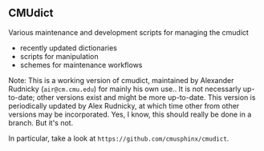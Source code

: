 ## CMUdict
Various maintenance and development scripts for managing the cmudict
* recently updated dictionaries
* scripts for manipulation
* schemes for maintenance workflows

Note: This is a working version of cmudict, maintained by Alexander
Rudnicky (`air@cm.cmu.edu`) for mainly his own use..  It is not
necessarly up-to-date; other versions exist and might be more up-to-date.  This version is periodically updated by Alex Rudnicky, at which
time other from other versions may be incorporated. Yes, I
know, this should really be done in a branch. But it's not. 


In particular, take a look at  `https://github.com/cmusphinx/cmudict`.



